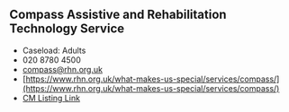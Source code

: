 
## Compass Assistive and Rehabilitation Technology Service

- Caseload: Adults 
- <i class="fa fa-phone"></i> 020 8780 4500
- <i class="fa fa-envelope"></i> <a href="mailto:compass@rhn.org.uk">compass@rhn.org.uk</a>
- <i class="fa fa-home"></i> [https://www.rhn.org.uk/what-makes-us-special/services/compass/](https://www.rhn.org.uk/what-makes-us-special/services/compass/)
- [CM Listing Link](http://www.communicationmatters.org.uk/contact-assessment-service/compass-assistive-technology-service)